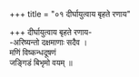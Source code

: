 +++
title = "०१ दीर्घायुत्वाय बृहते रणाय"

+++
दीर्घायुत्वाय बृहते रणाय-  
-अरिष्यन्तो दक्षमाणाः सदैव ।  
मणिं विष्कन्धदूषणं  
जङ्गिडं बिभृमो वयम् ॥